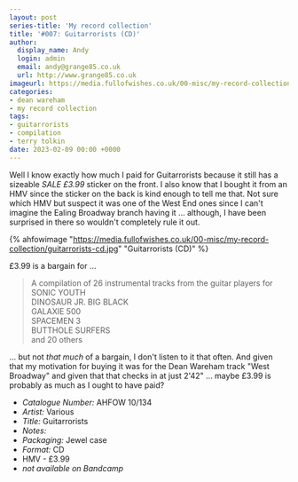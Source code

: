 ```yaml
---
layout: post
series-title: 'My record collection'
title: '#007: Guitarrorists (CD)'
author:
  display_name: Andy
  login: admin
  email: andy@grange85.co.uk
  url: http://www.grange85.co.uk
imageurl: https://media.fullofwishes.co.uk/00-misc/my-record-collection/guitarrorists-cd.jpg
categories:
- dean wareham
- my record collection
tags:
- guitarrorists
- compilation
- terry tolkin
date: 2023-02-09 00:00 +0000
---
```

Well I know exactly how much I paid for Guitarrorists because it still has a sizeable _SALE £3.99_ sticker on the front. I also know that I bought it from an HMV since the sticker on the back is kind enough to tell me that. Not sure which HMV but suspect it was one of the West End ones since I can't imagine the Ealing Broadway branch having it ... although, I have been surprised in there so wouldn't completely rule it out.

{% ahfowimage "https://media.fullofwishes.co.uk/00-misc/my-record-collection/guitarrorists-cd.jpg" "Guitarrorists (CD)" %}

£3.99 is a bargain for ...

> A compilation of 26 instrumental tracks from the guitar players for  
> SONIC YOUTH  
> DINOSAUR JR.
> BIG BLACK  
> GALAXIE 500  
> SPACEMEN 3  
> BUTTHOLE SURFERS  
> and 20 others

... but not _that much_ of a bargain, I don't listen to it that often. And given that my motivation for buying it was for the Dean Wareham track "West Broadway" and given that that checks in at just 2'42" ... maybe £3.99 is probably as much as I ought to have paid?

 - *Catalogue Number:* AHFOW 10/134  
 - *Artist:* Various
 - *Title:* Guitarrorists
 - *Notes:* 
 - *Packaging:* Jewel case
 - *Format:* CD
 - HMV - £3.99
 - _not available on Bandcamp_



